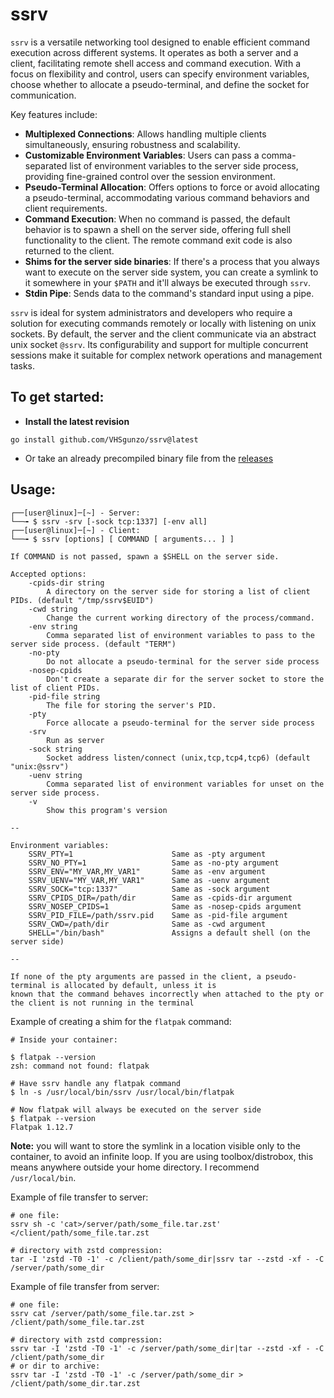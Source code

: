 # ssrv
`ssrv` is a versatile networking tool designed to enable efficient command execution across different systems. It operates as both a server and a client, facilitating remote shell access and command execution. With a focus on flexibility and control, users can specify environment variables, choose whether to allocate a pseudo-terminal, and define the socket for communication.

Key features include:

- **Multiplexed Connections**: Allows handling multiple clients simultaneously, ensuring robustness and scalability.
- **Customizable Environment Variables**: Users can pass a comma-separated list of environment variables to the server side process, providing fine-grained control over the session environment.
- **Pseudo-Terminal Allocation**: Offers options to force or avoid allocating a pseudo-terminal, accommodating various command behaviors and client requirements.
- **Command Execution**: When no command is passed, the default behavior is to spawn a shell on the server side, offering full shell functionality to the client. The remote command exit code is also returned to the client.
- **Shims for the server side binaries**: If there's a process that you always want to execute on the server side system, you can
create a symlink to it somewhere in your `$PATH` and it'll always be executed through `ssrv`.
- **Stdin Pipe**: Sends data to the command's standard input using a pipe.

`ssrv` is ideal for system administrators and developers who require a solution for executing commands remotely or locally with  listening on unix sockets. By default, the server and the client communicate via an abstract unix socket `@ssrv`. Its configurability and support for multiple concurrent sessions make it suitable for complex network operations and management tasks.

## To get started:
* **Install the latest revision**
```
go install github.com/VHSgunzo/ssrv@latest
```
* Or take an already precompiled binary file from the [releases](https://github.com/VHSgunzo/ssrv/releases)


## **Usage**:
```
┌──[user@linux]─[~] - Server:
└──╼ $ ssrv -srv [-sock tcp:1337] [-env all]
┌──[user@linux]─[~] - Client:
└──╼ $ ssrv [options] [ COMMAND [ arguments... ] ]

If COMMAND is not passed, spawn a $SHELL on the server side.

Accepted options:
    -cpids-dir string
        A directory on the server side for storing a list of client PIDs. (default "/tmp/ssrv$EUID")
    -cwd string
        Change the current working directory of the process/command.
    -env string
        Comma separated list of environment variables to pass to the server side process. (default "TERM")
    -no-pty
        Do not allocate a pseudo-terminal for the server side process
    -nosep-cpids
        Don't create a separate dir for the server socket to store the list of client PIDs.
    -pid-file string
        The file for storing the server's PID.
    -pty
        Force allocate a pseudo-terminal for the server side process
    -srv
        Run as server
    -sock string
        Socket address listen/connect (unix,tcp,tcp4,tcp6) (default "unix:@ssrv")
    -uenv string
        Comma separated list of environment variables for unset on the server side process.
    -v
        Show this program's version

--

Environment variables:
    SSRV_PTY=1                      Same as -pty argument
    SSRV_NO_PTY=1                   Same as -no-pty argument
    SSRV_ENV="MY_VAR,MY_VAR1"       Same as -env argument
    SSRV_UENV="MY_VAR,MY_VAR1"      Same as -uenv argument
    SSRV_SOCK="tcp:1337"            Same as -sock argument
    SSRV_CPIDS_DIR=/path/dir        Same as -cpids-dir argument
    SSRV_NOSEP_CPIDS=1              Same as -nosep-cpids argument
    SSRV_PID_FILE=/path/ssrv.pid    Same as -pid-file argument
    SSRV_CWD=/path/dir              Same as -cwd argument
    SHELL="/bin/bash"               Assigns a default shell (on the server side)

--

If none of the pty arguments are passed in the client, a pseudo-terminal is allocated by default, unless it is
known that the command behaves incorrectly when attached to the pty or the client is not running in the terminal
```

Example of creating a shim for the `flatpak` command:

```
# Inside your container:

$ flatpak --version
zsh: command not found: flatpak

# Have ssrv handle any flatpak command
$ ln -s /usr/local/bin/ssrv /usr/local/bin/flatpak

# Now flatpak will always be executed on the server side
$ flatpak --version
Flatpak 1.12.7
```
**Note:** you will want to store the symlink in a location visible only to the container, to avoid an infinite loop. If you are using toolbox/distrobox, this means anywhere outside your home directory. I recommend `/usr/local/bin`.

Example of file transfer to server:

```
# one file:
ssrv sh -c 'cat>/server/path/some_file.tar.zst' </client/path/some_file.tar.zst

# directory with zstd compression:
tar -I 'zstd -T0 -1' -c /client/path/some_dir|ssrv tar --zstd -xf - -C /server/path/some_dir
```

Example of file transfer from server:

```
# one file:
ssrv cat /server/path/some_file.tar.zst > /client/path/some_file.tar.zst

# directory with zstd compression:
ssrv tar -I 'zstd -T0 -1' -c /server/path/some_dir|tar --zstd -xf - -C /client/path/some_dir
# or dir to archive:
ssrv tar -I 'zstd -T0 -1' -c /server/path/some_dir > /client/path/some_dir.tar.zst
```
